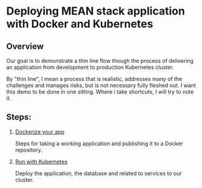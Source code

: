 # Deploying MEAN stack application with Docker and Kubernetes

Overview
---

Our goal is to demonstrate a thin line flow though the process of delivering an application from development to production Kubernetes cluster.

By "thin line", I mean a process that is realistic, addresses many of the challenges and manages risks, but is not necessary fully fleshed out. I want this demo to be done in one sitting.  Where i take shortcuts, I will try to note it.

Steps:
---

1. [Dockerize your app](01-docker/README.md)
    
    Steps for taking a working application and publishing it to a Docker repository.
     
2. [Run with Kubernetes](02-kubernetes/README.md)
    
    Deploy the application, the database and related to services to our cluster.
    
    


